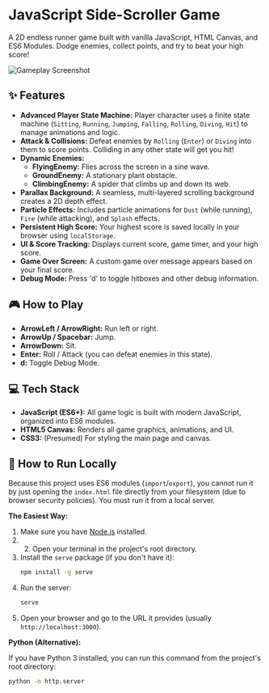 # JavaScript Side-Scroller Game

A 2D endless runner game built with vanilla JavaScript, HTML Canvas, and ES6 Modules. Dodge enemies, collect points, and try to beat your high score!

![Gameplay Screenshot](https://via.placeholder.com/800x400.png?text=Add+Gameplay+Screenshot+Here)

## ✨ Features

* **Advanced Player State Machine:** Player character uses a finite state machine (`Sitting`, `Running`, `Jumping`, `Falling`, `Rolling`, `Diving`, `Hit`) to manage animations and logic.
* **Attack & Collisions:** Defeat enemies by `Rolling` (`Enter`) or `Diving` into them to score points. Colliding in any other state will get you hit!
* **Dynamic Enemies:**
    * **FlyingEnemy:** Flies across the screen in a sine wave.
    * **GroundEnemy:** A stationary plant obstacle.
    * **ClimbingEnemy:** A spider that climbs up and down its web.
* **Parallax Background:** A seamless, multi-layered scrolling background creates a 2D depth effect.
* **Particle Effects:** Includes particle animations for `Dust` (while running), `Fire` (while attacking), and `Splash` effects.
* **Persistent High Score:** Your highest score is saved locally in your browser using `localStorage`.
* **UI & Score Tracking:** Displays current score, game timer, and your high score.
* **Game Over Screen:** A custom game over message appears based on your final score.
* **Debug Mode:** Press 'd' to toggle hitboxes and other debug information.

## 🎮 How to Play

* **ArrowLeft / ArrowRight:** Run left or right.
* **ArrowUp / Spacebar:** Jump.
* **ArrowDown:** Sit.
* **Enter:** Roll / Attack (you can defeat enemies in this state).
* **d:** Toggle Debug Mode.

## 💻 Tech Stack

* **JavaScript (ES6+):** All game logic is built with modern JavaScript, organized into ES6 modules.
* **HTML5 Canvas:** Renders all game graphics, animations, and UI.
* **CSS3:** (Presumed) For styling the main page and canvas.

## 🚀 How to Run Locally

Because this project uses ES6 modules (`import`/`export`), you cannot run it by just opening the `index.html` file directly from your filesystem (due to browser security policies). You must run it from a local server.

**The Easiest Way:**

1.  Make sure you have [Node.js](https://nodejs.org/) installed.
2.  2.  Open your terminal in the project's root directory.
3.  Install the `serve` package (if you don't have it):
    ```sh
    npm install -g serve
    ```
4.  Run the server:
    ```sh
    serve
    ```
5.  Open your browser and go to the URL it provides (usually `http://localhost:3000`).

**Python (Alternative):**

If you have Python 3 installed, you can run this command from the project's root directory:

```sh
python -m http.server
